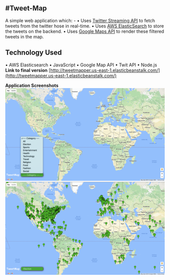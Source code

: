 #Tweet-Map
--------------------------------------------------------------------
A simple web application which: -
•	Uses [Twitter Streaming API](https://dev.twitter.com/streaming/overview) to fetch tweets from the twitter hose in real-time.
•	Uses [AWS ElasticSearch](https://aws.amazon.com/elasticsearch-service/) to store the tweets on the backend.
•	Uses [Google Maps API](https://developers.google.com/maps/documentation/javascript/) to render these filtered tweets in the map.

**Technology Used**
--------------------------------------------------------------------
•   AWS Elasticsearch
•   JavaScript
•   Google Map API
•   Twit API
•   Node.js 
**Link to final version** [http://tweetmapper.us-east-1.elasticbeanstalk.com/](http://tweetmapper.us-east-1.elasticbeanstalk.com/)

**Application Screenshots**
![alt tag](https://github.com/addy1110/Tweet-Map/blob/master/screenshots/tweetmap_category.png)
![alt tag](https://github.com/addy1110/Tweet-Map/blob/master/screenshots/tweetmap_election.png)

